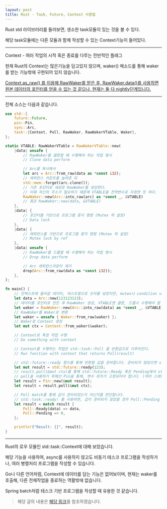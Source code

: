 ```yaml
---
layout: post
title: Rust - Task, Future, Context 사용법
---
```



Rust std 라이브러리를 둘러보면, 생소한 task모듈이 있는 것을 볼 수 있다.

해당 task모듈에는 다른 모듈과 함께 작성할 수 있는 Context기능이 들어있다.

----

Context - 여러 작업의 시작 혹은 종료를 다루는 전반적인 플래그

현재 Rust의 Context는 많은기능을 담고있지 않으며, waker() 메소드를 통해 waker를 받는 기능밖에 구현되어 있지 않습니다.

[Context.as_raw() 를 이용해 RawWaker를 받은 후, RawWaker.data()를 사용하면 원본 데이터의 포인터를 얻을 수 있는 것 같으나, 현재는 둘 다 nightly단계입니다.](https://github.com/rust-lang/rust/issues/87021)

----

전체 소스는 다음과 같습니다.

```rust
use std::{
    future::Future,
    pin::Pin,
    sync::Arc,
    task::{Context, Poll, RawWaker, RawWakerVTable, Waker},
};

static VTABLE: RawWakerVTable = RawWakerVTable::new(
    |data| unsafe {
        // RawWaker를 클론할 때 수행해야 하는 작업 명시
        // Clone data perform

        // Arc를 복사해서
        let arc = Arc::from_raw(data as *const i32);
        // 레퍼런스 카운트를 늘려준 뒤
        std::mem::forget(arc.clone());
        // 기존 포인터로 새로운 RawWaker를 생성한다.
        // 이때 자신의 주소가 필요하기 때문에 VTABLE을 전역변수로 지정한 듯 하다.
        RawWaker::new(Arc::into_raw(arc) as *const _, &VTABLE)
        // 혹은 RawWaker::new(data, &VTABLE)
    },
    |data| {
        // 포인터를 기반으로 프로그램 중지 명령 (Mutex 락 설정)
        // Data lock
    },
    |data| {
        // 레퍼런스를 기반으로 프로그램 중지 명령 (Mutex 락 설정)
        // Mutex lock by ref
    },
    |data| unsafe {
        // RawWaker를 드롭할 때 수행해야 하는 작업 명시
        // Drop data perform

        // Arc 레퍼런스카운터 제거
        drop(Arc::from_raw(data as *const i32));
    },
);

fn main() {
    // 컨텍스트에 들어갈 데이터, 테스트용으로 숫자를 넣었지만, mutex나 condition var이 들어간 struct이 들어갈 경우가 많을듯하다.
    let data = Arc::new(123123123);
    // 데이터를 포인터로 만든 후 RawWaker 생성, VTABLE엔 클론, 드롭시 수행해야 할 작업 명시
    let waker = RawWaker::new(Arc::into_raw(data) as *const _, &VTABLE);
    // RawWaker를 Waker로 변환
    let waker = unsafe { Waker::from_raw(waker) };
    // Waker로 Context 생성
    let mut ctx = Context::from_waker(&waker);

    // Context로 특정 작업 수행
    // Do something with context

    // Context를 수행하는 작업은 std::task::Poll 을 반환값으로 이루어진다.
    // Run function with context that returns Poll(result)

    // std::future::ready 함수를 통해 반환할 값을 준비합니다. 준비되지 않았으면 std::future::pending함수를 사용해 준비되지 않았다고 알립니다.
    let mut result = std::future::ready(123);
    // result.poll(&mut ctx)를 통해 std::future::Ready 혹은 Pending에서 std::task::Poll로 변환해줍니다.
    // poll을 사용하기 위해선 Pin을 통해, 변수 위치가 고정되어야 합니다. (여러 스레드에서 사용하기 때문에 오류방지를 위해)
    let result = Pin::new(&mut result);
    let result = result.poll(&mut ctx);

    // Poll match를 통해 값이 준비되었는지 아닌지를 판단합니다.
    // std::task::ready! 를 사용하면, 값이 준비되지 않았을 경우 Poll::Pending (준비중)을 반환할 수 있습니다.
    let result = match result {
        Poll::Ready(data) => data,
        Poll::Pending => 0,
    };

    println!("Result: {}", result);
}
```

----

Rust의 로우 모듈인 std::task::Context에 대해 보았습니다.

해당 기능을 사용하여, async를 사용하지 않고도 비동기 테스크 프로그램을 작성하거나, 여러 병렬처리 프로그램을 작성할 수 있습니다.

Go나 다른 언어처럼, Context에 데이터를 담는 기능은 없어보이며, 현재는 waker를 호출해, 다른 전체작업을 종료하는 역활밖에 없습니다.

Spring batch처럼 테스크 기반 프로그램을 작성할 때 유용한 것 같습니다.

> 해당 글의 내용은 [해당 링크](https://github.com/spacejam/extreme)를 참조하였습니다.
